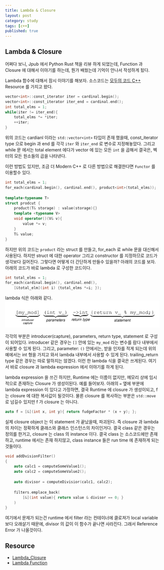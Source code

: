 ```yaml
---
title: Lambda & Closure
layout: post
category: study
tags: [c++]
published: true
---
```


## Lambda & Closure

어쩌다 보니, Jpub 에서 Python Rust 책을 리뷰 하게 되었는데, Function 과 Closure 에 대해서 이야기를 하는데, 뭔가 배웠는데 기억이 안나서 작성하게 됬다. 

Lambda 함수에 대해서 잠시 이야기를 해보자. 소스코드는 [모두의 코드 C++](https://modoocode.com/196) Resource 를 가지고 왔다.

```c++
vector<int>::const_iterator iter = cardinal.begin();
vector<int>::const_iterator iter_end = cardinal.end();
int total_elms = 1;
while(iter != iter_end){
    total_elms *= *iter;
    ++iter;
}
```

위의 코드는 cardianl 이라는 `std::vector<int>` 타입이 존재 했을때, const_iterator type 으로 begin 과 end 를 각각 `iter` 와 `iter_end` 로 변수로 지정해놓았다. 그리고 while 문 에서는 total element 에다가 vector 에 있는 모든 `int` 을 곱해서 결국은, 벡터의 모든 원소들의 곱을 나타낸다.

이런 방법도 있지만, 조금 더 Modern C++ 로 다른 방법으로 해결한다면 `Functor` 를 이용할수 있다.

```c++
int total_elms = 1;
for_each(cardinal.begin(), cardinal.end(), product<int>(total_elms));

template<typename T>
struct prodcut {
    product(T& storage) : value(storage){}
    template <typename V>
    void operator()(V& v){
        value *= v;
    }
    T& value;
}
```

하지만 위의 코드는 `product` 라는 struct 를 만들고, for_each 로 while 문을 대신해서 사용된다. 하지만 struct 에 대한 operator 그리고 constructor 를 지정하므로 코드가 생각보다 길어진다. 그렇다면 어떻게 더 간단하게 만들수 있을까? 아래의 코드를 보자. 아래의 코드가 바로 lambda 로 구성한 코드이다. 

```c++
int total_elms = 1;
for_each(cardinal.begin(), cardinal.end(), 
    [&total_elm](int i) {total_elms *=i; });
```

lambda 식은 아래와 같다.
![Lambda Expression](../../../assets/img/photo/1-29-2024/lambda_expression.png)

각각의 부분은 introducer(capture), parameters, return type, statement 로 구성이 되어있다. introducer 같은 경우는 `[]` 안에 있는 `my_mod` 라는 변수를 람다 내부에서 사용할 수 있게 된다. 그리고, parameter: `()` 안에서는, 받을 인자를 적게 되는데 위의 예에서는 int 형을 가지고 와서 lambda 내부에서 사용할 수 있게 된다. trailing_return type 같은 경우는 따로 말하지는 않겠다. 이런 한 lambda 식을 결국은 쓰게된다. 여기서 바로 closure 과 lambda expression 에서 이야기를 하게 된다. 

lambda expression 을 쓰긴 하지만, Runtime 에는 이름이 없지만, 메모리 상에 임시적으로 존재하는 Closure 가 생성이된다. 예를 들어보자. 아래의 `=` 옆에 부분에 lambda expression 이 있다고 가정하면, 결국 Runtime 에 closure 가 생성이되고, f 는 closure 에 대한 복사값이 될것이다. 물론 closure 를 복사하는 부분은 `std::move` 로 넘길수 있지만 f 가 closure 는 아니다.

```c++
auto f = [&](int x, int y){ return fudgeFactor * (x + y); };
```

실제 closure object 는 이 statement 가 끝났을때, 파괴된다. 즉 closure 과 lambda 의 차이는 정확하게 클래스와 클래스 인스턴스의 차이인거다. 결국 class 같은 경우는 정의를 한거고, closure 는 class 의 instance 이다. 결국 class 는 소스코드에만 존재하고, runtime 에서는 존재 하지않고, class instance 들은 run time 에 존재하게 되는것들이다. 

```c++
void addDvisionFilter()
{
    auto calc1 = computeSomeValue1();
    auto calc2 = computeSomeValue2();

    auto divisor = computeDivisior(calc1, calc2);

    filters.emplace_back(
        [&](int value){ return value & divisor == 0; }
    )
}

```

여기에서 문제가 되는건 runtime 에서 filter 라는 컨테이너에 클로져가 local variable 보다 오래살기 때문에, divisor 의 값이 이 함수가 끝나면 사라진다. 그래서 Reference Error 가 나올것이다.


## Resource
* [Lambda_Closure](https://lunchballer.com/archives/284)
* [Lambda Function](https://modoocode.com/196)